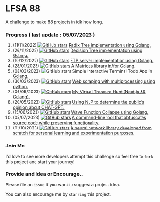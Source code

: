 # LFSA 88

A challenge to make 88 projects in idk how long.

### Progress ( last update : 05/07/2023 )

1. (11/11/2022) [![GitHub stars](https://img.shields.io/github/stars/hammamikhairi/Radix-Tree?style=social)](https://github.com/hammamikhairi/Radix-Tree/stargazers/) [Radix Tree implementation using Golang.](https://github.com/hammamikhairi/Radix-Tree)
2. (26/11/2022) [![GitHub stars](https://img.shields.io/github/stars/hammamikhairi/Decision-Tree?style=social)](https://github.com/hammamikhairi/Decision-Tree/stargazers/) [Decision Tree implementation using Golang.](https://github.com/hammamikhairi/Decision-Tree)
3. (10/12/2022) [![GitHub stars](https://img.shields.io/github/stars/hammamikhairi/FTP-Server?style=social)](https://github.com/hammamikhairi/FTP-Server/stargazers/) [FTP server implementation using Golang.](https://github.com/hammamikhairi/FTP-Server)
4. (28/01/2023) [![GitHub stars](https://img.shields.io/github/stars/hammamikhairi/Matrix?style=social)](https://github.com/hammamikhairi/Matrix/stargazers/) [A Matrices library in/for Golang.](https://github.com/hammamikhairi/Matrix)
5. (08/03/2023) [![GitHub stars](https://img.shields.io/github/stars/hammamikhairi/Togo?style=social)](https://github.com/hammamikhairi/Togo/stargazers/) [Simple Interactive Terminal Todo App in Golang.](https://github.com/hammamikhairi/Togo)
6. (30/03/2023) [![GitHub stars](https://img.shields.io/github/stars/hammamikhairi/web-scraping-with-multiprocessing?style=social)](https://github.com/hammamikhairi/web-scraping-with-multiprocessing/stargazers/) [Web scraping with multiprocessing using python.](https://github.com/hammamikhairi/web-scraping-with-multiprocessing)
7. (06/05/2023) [![GitHub stars](https://img.shields.io/github/stars/hammamikhairi/Virtual-Treasure-Hunt?style=social)](https://github.com/hammamikhairi/Virtual-Treasure-Hunt/stargazers/) [My Virtual Treasure Hunt (Next.js && Golang).](https://github.com/hammamikhairi/Virtual-Treasure-Hunt)
8. (20/05/2023) [![GitHub stars](https://img.shields.io/github/stars/hammamikhairi/nlp-project?style=social)](https://github.com/hammamikhairi/nlp-project/stargazers/) [Using NLP to determine the public's opinion about CHAT-GPT.](https://github.com/hammamikhairi/nlp-project)
9. (15/06/2023) [![GitHub stars](https://img.shields.io/github/stars/hammamikhairi/Wave-Function-Collapse?style=social)](https://github.com/hammamikhairi/Wave-Function-Collapse/stargazers/) [Wave Function Collapse using Golang.](https://github.com/hammamikhairi/Wave-Function-Collapse)
10. (05/07/2023) [![GitHub stars](https://img.shields.io/github/stars/hammamikhairi/langfuck?style=social)](https://github.com/hammamikhairi/langfuck/stargazers/) [A command-line tool that obfuscates source code while preserving functionality.](https://github.com/hammamikhairi/langfuck)
11. (01/10/2023) [![GitHub stars](https://img.shields.io/github/stars/hammamikhairi/neural-network?style=social)](https://github.com/hammamikhairi/neural-network/stargazers/) [A neural network library developed from scratch for personal learning and experimentation purposes.](https://github.com/hammamikhairi/neural-network)

### Join Me

I'd love to see more developers attempt this challenge so feel free to `fork` this project and start your journey!

### Provide and Idea or Encourage..

Please file an `issue` if you want to suggest a project idea.

You can also encourage me by `starring` this project.

